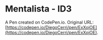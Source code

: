 # Mentalista - ID3

A Pen created on CodePen.io. Original URL: [https://codepen.io/DiegoCerri/pen/ExXojOE](https://codepen.io/DiegoCerri/pen/ExXojOE).


